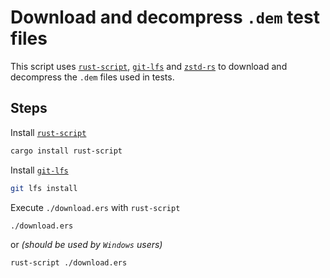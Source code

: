 # Download and decompress `.dem` test files

This script uses
[`rust-script`](https://github.com/fornwall/rust-script),
[`git-lfs`](https://git-lfs.com)
and
[`zstd-rs`](https://github.com/gyscos/zstd-rs)
to download and decompress the `.dem` files used in tests.

## Steps

Install [`rust-script`](https://github.com/fornwall/rust-script)

```sh
cargo install rust-script
```

Install [`git-lfs`](https://git-lfs.com)

```sh
git lfs install
```

Execute `./download.ers` with `rust-script`

```sh
./download.ers
```

or _(should be used by `Windows` users)_

```sh
rust-script ./download.ers
```
